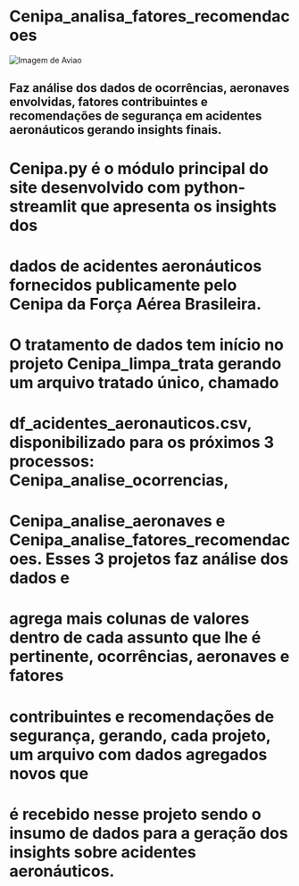 # Cenipa_analisa_fatores_recomendacoes
![Imagem de Aviao](https://github.com/jairobernardesjunior/Cenipa_dash_analitico/tree/main/images/aviao5.jpg)
 
## Faz análise dos dados de ocorrências, aeronaves envolvidas, fatores contribuintes e recomendações de segurança em acidentes aeronáuticos gerando insights finais.

# Cenipa.py é o módulo principal do site desenvolvido com python-streamlit que apresenta os insights dos
# dados de acidentes aeronáuticos fornecidos publicamente pelo Cenipa da Força Aérea Brasileira.
# O tratamento de dados tem início no projeto Cenipa_limpa_trata gerando um arquivo tratado único, chamado
# df_acidentes_aeronauticos.csv, disponibilizado para os próximos 3 processos: Cenipa_analise_ocorrencias,
# Cenipa_analise_aeronaves e Cenipa_analise_fatores_recomendacoes. Esses 3 projetos faz análise dos dados e
# agrega mais colunas de valores dentro de cada assunto que lhe é pertinente, ocorrências, aeronaves e fatores
# contribuintes e recomendações de segurança, gerando, cada projeto, um arquivo com dados agregados novos que
# é recebido nesse projeto sendo o insumo de dados para a geração dos insights sobre acidentes aeronáuticos.
